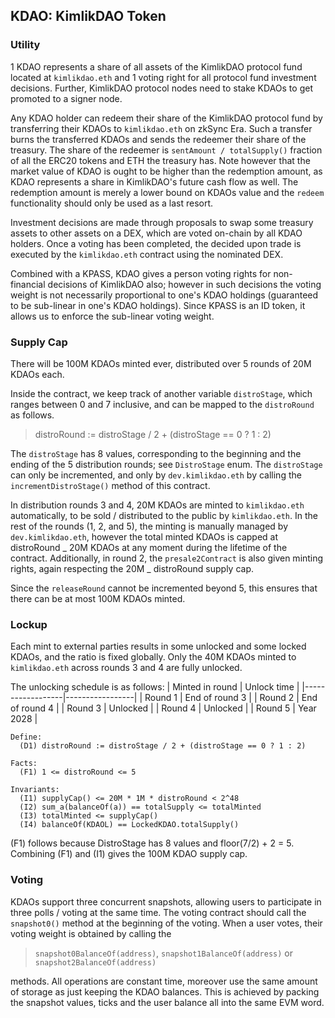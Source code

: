 ## KDAO: KimlikDAO Token

### Utility

1 KDAO represents a share of all assets of the KimlikDAO protocol fund located
at `kimlikdao.eth` and 1 voting right for all protocol fund investment
decisions. Further, KimlikDAO protocol nodes need to stake KDAOs to get
promoted to a signer node.

Any KDAO holder can redeem their share of the KimlikDAO protocol fund by
transferring their KDAOs to `kimlikdao.eth` on zkSync Era. Such a
transfer burns the transferred KDAOs and sends the redeemer their share of
the treasury. The share of the redeemer is `sentAmount / totalSupply()`
fraction of all the ERC20 tokens and ETH the treasury has.
Note however that the market value of KDAO is ought to be higher than the
redemption amount, as KDAO represents a share in KimlikDAO's future cash
flow as well. The redemption amount is merely a lower bound on KDAOs value
and the `redeem` functionality should only be used as a last resort.

Investment decisions are made through proposals to swap some treasury assets
to other assets on a DEX, which are voted on-chain by all KDAO holders. Once
a voting has been completed, the decided upon trade is executed by the
`kimlikdao.eth` contract using the nominated DEX.

Combined with a KPASS, KDAO gives a person voting rights for non-financial
decisions of KimlikDAO also; however in such decisions the voting weight is
not necessarily proportional to one's KDAO holdings (guaranteed to be
sub-linear in one's KDAO holdings). Since KPASS is an ID token, it allows us
to enforce the sub-linear voting weight.

### Supply Cap

There will be 100M KDAOs minted ever, distributed over 5 rounds of 20M KDAOs
each.

Inside the contract, we keep track of another variable `distroStage`, which
ranges between 0 and 7 inclusive, and can be mapped to the `distroRound` as
follows.

> distroRound := distroStage / 2 + (distroStage == 0 ? 1 : 2)

The `distroStage` has 8 values, corresponding to the beginning and the
ending of the 5 distribution rounds; see `DistroStage` enum.
The `distroStage` can only be incremented, and only by `dev.kimlikdao.eth`
by calling the `incrementDistroStage()` method of this contract.

In distribution rounds 3 and 4, 20M KDAOs are minted to `kimlikdao.eth`
automatically, to be sold / distributed to the public by `kimlikdao.eth`.
In the rest of the rounds (1, 2, and 5), the minting is manually managed
by `dev.kimlikdao.eth`, however the total minted KDAOs is capped at
distroRound _ 20M KDAOs at any moment during the lifetime of the contract.
Additionally, in round 2, the `presale2Contract` is also given minting
rights, again respecting the 20M _ distroRound supply cap.

Since the `releaseRound` cannot be incremented beyond 5, this ensures that
there can be at most 100M KDAOs minted.

### Lockup

Each mint to external parties results in some unlocked and some locked
KDAOs, and the ratio is fixed globally. Only the 40M KDAOs minted to
`kimlikdao.eth` across rounds 3 and 4 are fully unlocked.

The unlocking schedule is as follows:
| Minted in round | Unlock time |
|------------------|-----------------|
| Round 1 | End of round 3 |
| Round 2 | End of round 4 |
| Round 3 | Unlocked |
| Round 4 | Unlocked |
| Round 5 | Year 2028 |

```
Define:
  (D1) distroRound := distroStage / 2 + (distroStage == 0 ? 1 : 2)

Facts:
  (F1) 1 <= distroRound <= 5

Invariants:
  (I1) supplyCap() <= 20M * 1M * distroRound < 2^48
  (I2) sum_a(balanceOf(a)) == totalSupply <= totalMinted
  (I3) totalMinted <= supplyCap()
  (I4) balanceOf(KDAOL) == LockedKDAO.totalSupply()
```

(F1) follows because DistroStage has 8 values and floor(7/2) + 2 = 5.
Combining (F1) and (I1) gives the 100M KDAO supply cap.

### Voting

KDAOs support three concurrent snapshots, allowing users to participate
in three polls / voting at the same time. The voting contract should call
the `snapshot0()` method at the beginning of the voting. When a user votes,
their voting weight is obtained by calling the

> `snapshot0BalanceOf(address)`,
> `snapshot1BalanceOf(address)` or
> `snapshot2BalanceOf(address)`

methods. All operations are constant time, moreover use the same amount of
storage as just keeping the KDAO balances. This is achieved by packing the
snapshot values, ticks and the user balance all into the same EVM word.
